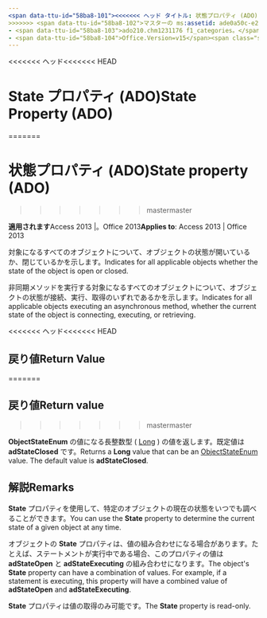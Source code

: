 ```yaml
---
<span data-ttu-id="58ba8-101"><<<<<<< ヘッド タイトル: 状態プロパティ (ADO) TOCTitle: 状態プロパティ (ADO) === タイトル: State プロパティ (ADO) TOCTitle: State プロパティ (ADO)</span><span class="sxs-lookup"><span data-stu-id="58ba8-101"><<<<<<< HEAD title: State Property (ADO) TOCTitle: State Property (ADO) ======= title: State property (ADO) TOCTitle: State property (ADO)</span></span>
>>>>>>> <span data-ttu-id="58ba8-102">マスターの ms:assetid: ade0a50c-e2d8-23ac-4ea9-b012fedcd5db ms:mtpsurl: https://msdn.microsoft.com/library/JJ249819(v=office.15) ms:contentKeyID: 48547053 ms.date: 2015/09/18 mtps_version: v=office.15 f1_keywords:</span><span class="sxs-lookup"><span data-stu-id="58ba8-102">master ms:assetid: ade0a50c-e2d8-23ac-4ea9-b012fedcd5db ms:mtpsurl: https://msdn.microsoft.com/library/JJ249819(v=office.15) ms:contentKeyID: 48547053 ms.date: 09/18/2015 mtps_version: v=office.15 f1_keywords:</span></span>
- <span data-ttu-id="58ba8-103">ado210.chm1231176 f1_categories。</span><span class="sxs-lookup"><span data-stu-id="58ba8-103">ado210.chm1231176 f1_categories:</span></span>
- <span data-ttu-id="58ba8-104">Office.Version=v15</span><span class="sxs-lookup"><span data-stu-id="58ba8-104">Office.Version=v15</span></span>
---
```


<span data-ttu-id="58ba8-105"><<<<<<< ヘッド</span><span class="sxs-lookup"><span data-stu-id="58ba8-105"><<<<<<< HEAD</span></span>
# <a name="state-property-ado"></a><span data-ttu-id="58ba8-106">State プロパティ (ADO)</span><span class="sxs-lookup"><span data-stu-id="58ba8-106">State Property (ADO)</span></span>
=======
# <a name="state-property-ado"></a><span data-ttu-id="58ba8-107">状態プロパティ (ADO)</span><span class="sxs-lookup"><span data-stu-id="58ba8-107">State property (ADO)</span></span>
>>>>>>> <span data-ttu-id="58ba8-108">master</span><span class="sxs-lookup"><span data-stu-id="58ba8-108">master</span></span>


<span data-ttu-id="58ba8-109">**適用されます**Access 2013 |。Office 2013</span><span class="sxs-lookup"><span data-stu-id="58ba8-109">**Applies to**: Access 2013 | Office 2013</span></span>

<span data-ttu-id="58ba8-110">対象になるすべてのオブジェクトについて、オブジェクトの状態が開いているか、閉じているかを示します。</span><span class="sxs-lookup"><span data-stu-id="58ba8-110">Indicates for all applicable objects whether the state of the object is open or closed.</span></span>

<span data-ttu-id="58ba8-111">非同期メソッドを実行する対象になるすべてのオブジェクトについて、オブジェクトの状態が接続、実行、取得のいずれであるかを示します。</span><span class="sxs-lookup"><span data-stu-id="58ba8-111">Indicates for all applicable objects executing an asynchronous method, whether the current state of the object is connecting, executing, or retrieving.</span></span>

<span data-ttu-id="58ba8-112"><<<<<<< ヘッド</span><span class="sxs-lookup"><span data-stu-id="58ba8-112"><<<<<<< HEAD</span></span>
## <a name="return-value"></a><span data-ttu-id="58ba8-113">戻り値</span><span class="sxs-lookup"><span data-stu-id="58ba8-113">Return Value</span></span>
=======
## <a name="return-value"></a><span data-ttu-id="58ba8-114">戻り値</span><span class="sxs-lookup"><span data-stu-id="58ba8-114">Return value</span></span>
>>>>>>> <span data-ttu-id="58ba8-115">master</span><span class="sxs-lookup"><span data-stu-id="58ba8-115">master</span></span>

<span data-ttu-id="58ba8-p101">**ObjectStateEnum** の値になる長整数型 ( [Long](objectstateenum.md) ) の値を返します。既定値は **adStateClosed** です。</span><span class="sxs-lookup"><span data-stu-id="58ba8-p101">Returns a **Long** value that can be an [ObjectStateEnum](objectstateenum.md) value. The default value is **adStateClosed**.</span></span>

## <a name="remarks"></a><span data-ttu-id="58ba8-118">解説</span><span class="sxs-lookup"><span data-stu-id="58ba8-118">Remarks</span></span>

<span data-ttu-id="58ba8-119">**State** プロパティを使用して、特定のオブジェクトの現在の状態をいつでも調べることができます。</span><span class="sxs-lookup"><span data-stu-id="58ba8-119">You can use the **State** property to determine the current state of a given object at any time.</span></span>

<span data-ttu-id="58ba8-p102">オブジェクトの **State** プロパティは、値の組み合わせになる場合があります。たとえば、ステートメントが実行中である場合、このプロパティの値は **adStateOpen** と **adStateExecuting** の組み合わせになります。</span><span class="sxs-lookup"><span data-stu-id="58ba8-p102">The object's **State** property can have a combination of values. For example, if a statement is executing, this property will have a combined value of **adStateOpen** and **adStateExecuting**.</span></span>

<span data-ttu-id="58ba8-122">**State** プロパティは値の取得のみ可能です。</span><span class="sxs-lookup"><span data-stu-id="58ba8-122">The **State** property is read-only.</span></span>

